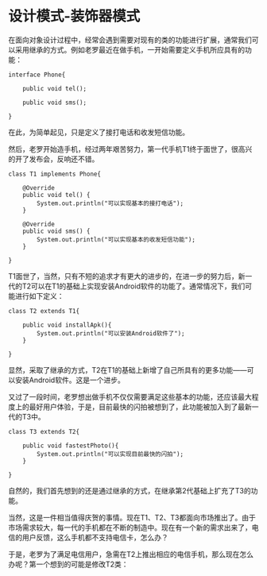 # 设计模式-装饰器模式

在面向对象设计过程中，经常会遇到需要对现有的类的功能进行扩展，通常我们可以采用继承的方式。例如老罗最近在做手机，一开始需要定义手机所应具有的功能：

```
interface Phone{
    
    public void tel();
    
    public void sms();
    
}

```

在此，为简单起见，只是定义了接打电话和收发短信功能。

然后，老罗开始造手机，经过两年艰苦努力，第一代手机T1终于面世了，很高兴的开了发布会，反响还不错。

```
class T1 implements Phone{

    @Override
    public void tel() {
        System.out.println("可以实现基本的接打电话");
    }

    @Override
    public void sms() {
        System.out.println("可以实现基本的收发短信功能");
    }
    
}

```

T1面世了，当然，只有不短的追求才有更大的进步的，在进一步的努力后，新一代的T2可以在T1的基础上实现安装Android软件的功能了。通常情况下，我们可能进行如下定义：

```
class T2 extends T1{
    
    public void installApk(){
        System.out.println("可以安装Android软件了");
    }
    
}
```

显然，采取了继承的方式，T2在T1的基础上新增了自己所具有的更多功能——可以安装Android软件。这是一个进步。

又过了一段时间，老罗想出做手机不仅仅需要满足这些基本的功能，还应该最大程度上的最好用户体验，于是，目前最快的闪拍被想到了，此功能被加入到了最新一代的T3中。

```
class T3 extends T2{
    
    public void fastestPhoto(){
        System.out.println("可以实现目前最快的闪拍");
    }
    
}

```

自然的，我们首先想到的还是通过继承的方式，在继承第2代基础上扩充了T3的功能。

当然，这是一件相当值得庆贺的事情。现在T1、T2、T3都面向市场推出了。由于市场需求较大，每一代的手机都在不断的制造中。现在有一个新的需求出来了，电信的用户反馈，这么手机都不支持电信卡，怎么办？

于是，老罗为了满足电信用户，急需在T2上推出相应的电信手机，那么现在怎么办呢？第一个想到的可能是修改T2类：